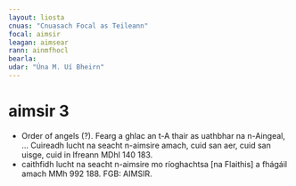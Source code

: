 ```yaml
---
layout: liosta
cnuas: "Cnuasach Focal as Teileann"
focal: aimsir
leagan: aimsear
rann: ainmfhocl
bearla:
udar: "Úna M. Uí Bheirn"
---
```


# aimsir 3

* Order of angels (?).  Fearg a ghlac an t-A thair as
uathbhar na n-Aingeal, … Cuireadh lucht na seacht n-aimsire amach,
cuid san aer, cuid san uisge, cuid in Ifreann MDhl
140 183.
* caithfidh lucht na seacht n-aimsire mo ríoghachtsa [na Flaithis]
a fhágáil amach MMh 992 188. FGB: AIMSIR.

